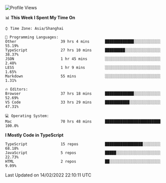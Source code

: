 <!--START_SECTION:waka-->
![Profile Views](http://img.shields.io/badge/Profile%20Views-0-blue)

📊 **This Week I Spent My Time On** 

```text
⌚︎ Time Zone: Asia/Shanghai

💬 Programming Languages: 
Other                    39 hrs 4 mins       █████████████░░░░░░░░░░░░   55.19% 
TypeScript               27 hrs 10 mins      █████████░░░░░░░░░░░░░░░░   38.37% 
JSON                     1 hr 45 mins        ░░░░░░░░░░░░░░░░░░░░░░░░░   2.48% 
LESS                     1 hr 9 mins         ░░░░░░░░░░░░░░░░░░░░░░░░░   1.65% 
Markdown                 55 mins             ░░░░░░░░░░░░░░░░░░░░░░░░░   1.31%

🔥 Editors: 
Browser                  37 hrs 18 mins      █████████████░░░░░░░░░░░░   52.69% 
VS Code                  33 hrs 29 mins      ███████████░░░░░░░░░░░░░░   47.31%

💻 Operating System: 
Mac                      70 hrs 48 mins      █████████████████████████   100.0%

```

**I Mostly Code in TypeScript** 

```text
TypeScript               15 repos            █████████████████░░░░░░░░   68.18% 
JavaScript               5 repos             █████░░░░░░░░░░░░░░░░░░░░   22.73% 
HTML                     2 repos             ██░░░░░░░░░░░░░░░░░░░░░░░   9.09%

```



 Last Updated on 14/02/2022 22:10:11 UTC
<!--END_SECTION:waka-->
